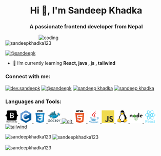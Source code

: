 <h1 align="center">Hi 👋, I'm Sandeep Khadka</h1>
<h3 align="center">A passionate frontend developer from Nepal</h3>
<img align="right" src="https://imgs.search.brave.com/aaSPJ0P3HkGd6Z2kpFOwX7wI325Qldpv2wDjjNqq710/rs:fit:860:0:0/g:ce/aHR0cHM6Ly9tZWRp/YTEudGVub3IuY29t/L20vR2ZTWC11N1ZH/TTRBQUFBQy9jb2Rp/bmcuZ2lm.gif" alt="coding" width="400" >

<p align="left"> <img src="https://komarev.com/ghpvc/?username=sandeepkhadka123&label=Profile%20views&color=0e75b6&style=flat" alt="sandeepkhadka123" /> </p>

<p align="left"> <a href="https://twitter.com/@sandeepk" target="blank"><img src="https://img.shields.io/twitter/follow/@sandeepk?logo=twitter&style=for-the-badge" alt="@sandeepk" /></a> </p>

- 🌱 I’m currently learning **React, java , js , tailwind**

<h3 align="left">Connect with me:</h3>
<p align="left">
<a href="https://dev.to/dev.sandeepk" target="blank"><img align="center" src="https://raw.githubusercontent.com/rahuldkjain/github-profile-readme-generator/master/src/images/icons/Social/devto.svg" alt="dev.sandeepk" height="30" width="40" /></a>
<a href="https://twitter.com/@sandeepk" target="blank"><img align="center" src="https://raw.githubusercontent.com/rahuldkjain/github-profile-readme-generator/master/src/images/icons/Social/twitter.svg" alt="@sandeepk" height="30" width="40" /></a>
<a href="https://linkedin.com/in/sandeep khadka" target="blank"><img align="center" src="https://raw.githubusercontent.com/rahuldkjain/github-profile-readme-generator/master/src/images/icons/Social/linked-in-alt.svg" alt="sandeep khadka" height="30" width="40" /></a>
<a href="https://fb.com/sandeep khadka" target="blank"><img align="center" src="https://raw.githubusercontent.com/rahuldkjain/github-profile-readme-generator/master/src/images/icons/Social/facebook.svg" alt="sandeep khadka" height="30" width="40" /></a>
</p>

<h3 align="left">Languages and Tools:</h3>
<p align="left"> <a href="https://getbootstrap.com" target="_blank" rel="noreferrer"> <img src="https://raw.githubusercontent.com/devicons/devicon/master/icons/bootstrap/bootstrap-plain-wordmark.svg" alt="bootstrap" width="40" height="40"/> </a> <a href="https://www.cprogramming.com/" target="_blank" rel="noreferrer"> <img src="https://raw.githubusercontent.com/devicons/devicon/master/icons/c/c-original.svg" alt="c" width="40" height="40"/> </a> <a href="https://www.w3schools.com/css/" target="_blank" rel="noreferrer"> <img src="https://raw.githubusercontent.com/devicons/devicon/master/icons/css3/css3-original-wordmark.svg" alt="css3" width="40" height="40"/> </a> <a href="https://www.docker.com/" target="_blank" rel="noreferrer"> <img src="https://raw.githubusercontent.com/devicons/devicon/master/icons/docker/docker-original-wordmark.svg" alt="docker" width="40" height="40"/> </a> <a href="https://git-scm.com/" target="_blank" rel="noreferrer"> <img src="https://www.vectorlogo.zone/logos/git-scm/git-scm-icon.svg" alt="git" width="40" height="40"/> </a> <a href="https://www.w3.org/html/" target="_blank" rel="noreferrer"> <img src="https://raw.githubusercontent.com/devicons/devicon/master/icons/html5/html5-original-wordmark.svg" alt="html5" width="40" height="40"/> </a> <a href="https://www.java.com" target="_blank" rel="noreferrer"> <img src="https://raw.githubusercontent.com/devicons/devicon/master/icons/java/java-original.svg" alt="java" width="40" height="40"/> </a> <a href="https://developer.mozilla.org/en-US/docs/Web/JavaScript" target="_blank" rel="noreferrer"> <img src="https://raw.githubusercontent.com/devicons/devicon/master/icons/javascript/javascript-original.svg" alt="javascript" width="40" height="40"/> </a> <a href="https://www.linux.org/" target="_blank" rel="noreferrer"> <img src="https://raw.githubusercontent.com/devicons/devicon/master/icons/linux/linux-original.svg" alt="linux" width="40" height="40"/> </a> <a href="https://nodejs.org" target="_blank" rel="noreferrer"> <img src="https://raw.githubusercontent.com/devicons/devicon/master/icons/nodejs/nodejs-original-wordmark.svg" alt="nodejs" width="40" height="40"/> </a> <a href="https://reactjs.org/" target="_blank" rel="noreferrer"> <img src="https://raw.githubusercontent.com/devicons/devicon/master/icons/react/react-original-wordmark.svg" alt="react" width="40" height="40"/> </a> <a href="https://tailwindcss.com/" target="_blank" rel="noreferrer"> <img src="https://www.vectorlogo.zone/logos/tailwindcss/tailwindcss-icon.svg" alt="tailwind" width="40" height="40"/> </a> </p>

<p><img align="left" src="https://github-readme-stats.vercel.app/api/top-langs?username=sandeepkhadka123&show_icons=true&locale=en&layout=compact" alt="sandeepkhadka123" /></p>

<p>&nbsp;<img align="center" src="https://github-readme-stats.vercel.app/api?username=sandeepkhadka123&show_icons=true&locale=en" alt="sandeepkhadka123" /></p>

<p><img align="center" src="https://github-readme-streak-stats.herokuapp.com/?user=sandeepkhadka123&" alt="sandeepkhadka123" /></p>

